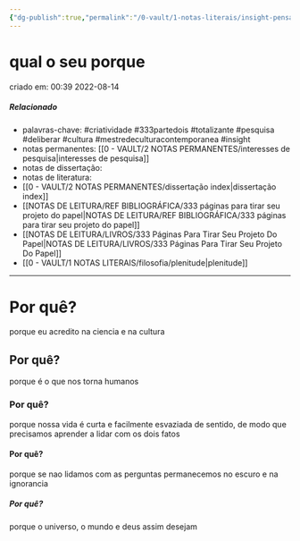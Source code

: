 ```yaml
---
{"dg-publish":true,"permalink":"/0-vault/1-notas-literais/insight-pensamento-e-meditacao/qual-o-seu-porque/","tags":["criatividade","333partedois","totalizante","pesquisa","deliberar","cultura","mestredeculturacontemporanea","insight"],"dgHomeLink":true,"dgShowLocalGraph":true,"dgShowFileTree":true,"dgEnableSearch":true,"noteIcon":""}
---
```


# qual o seu porque
criado em: 00:39 2022-08-14

##### Relacionado
- palavras-chave: #criatividade #333partedois #totalizante #pesquisa #deliberar #cultura #mestredeculturacontemporanea   #insight 
- notas permanentes: [[0 - VAULT/2 NOTAS PERMANENTES/interesses de pesquisa\|interesses de pesquisa]]
- notas de dissertação:
- notas de literatura: 
- [[0 - VAULT/2 NOTAS PERMANENTES/dissertação index\|dissertação index]]
- [[NOTAS DE LEITURA/REF BIBLIOGRÁFICA/333 páginas para tirar seu projeto do papel\|NOTAS DE LEITURA/REF BIBLIOGRÁFICA/333 páginas para tirar seu projeto do papel]]
- [[NOTAS DE LEITURA/LIVROS/333 Páginas Para Tirar Seu Projeto Do Papel\|NOTAS DE LEITURA/LIVROS/333 Páginas Para Tirar Seu Projeto Do Papel]]
- [[0 - VAULT/1 NOTAS LITERAIS/filosofia/plenitude\|plenitude]]

---

# Por quê?
porque eu acredito na ciencia e na cultura
## Por quê?
porque é o que nos torna humanos
### Por quê?
porque nossa vida é curta e facilmente esvaziada de sentido, de modo que precisamos aprender a lidar com os dois fatos
#### Por quê?
porque se nao lidamos com as perguntas permanecemos no escuro e na ignorancia
##### Por quê?
porque o universo,  o mundo e deus assim desejam
